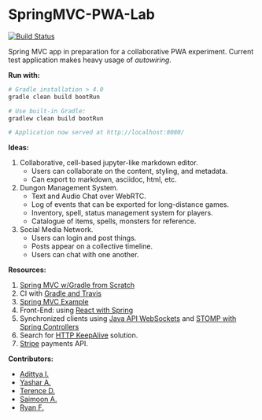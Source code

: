 # SpringMVC-PWA-Lab

[![Build Status](https://travis-ci.com/RyanFleck/SpringMVC-PWA-Lab.svg?branch=master)](https://travis-ci.com/RyanFleck/SpringMVC-PWA-Lab)

Spring MVC app in preparation for a collaborative PWA experiment. Current test application makes heavy usage of *autowiring*.

**Run with:**
```sh
# Gradle installation > 4.0
gradle clean build bootRun

# Use built-in Gradle:
gradlew clean build bootRun

# Application now served at http://localhost:8080/
```

**Ideas:**
1. Collaborative, cell-based jupyter-like markdown editor.
    - Users can collaborate on the content, styling, and metadata.
    - Can export to markdown, asciidoc, html, etc.
1. Dungon Management System.
    - Text and Audio Chat over WebRTC.
    - Log of events that can be exported for long-distance games.
    - Inventory, spell, status management system for players.
    - Catalogue of items, spells, monsters for reference.
1. Social Media Network.
    - Users can login and post things.
    - Posts appear on a collective timeline.
    - Users can chat with one another.

**Resources:**
1. [Spring MVC w/Gradle from Scratch](https://spring.io/guides/gs/serving-web-content/#scratch)
1. CI with [Gradle and Travis](https://docs.travis-ci.com/user/languages/java/#projects-using-gradle)
1. [Spring MVC Example](https://www.mkyong.com/spring-mvc/gradle-spring-mvc-web-project-example/)
1. Front-End: using [React with Spring](https://spring.io/guides/tutorials/react-and-spring-data-rest/)
1. Synchronized clients using [Java API WebSockets](https://benas.github.io/2016/02/21/using-the-java-api-for-webSocket-to-create-a-chat-server.html) and [STOMP with Spring Controllers](https://spring.io/guides/gs/messaging-stomp-websocket/)
1. Search for [HTTP KeepAlive](https://lob.com/blog/use-http-keep-alive) solution.
1. [Stripe](https://www.baeldung.com/java-stripe-api) payments API.

**Contributors:**
- [Adittya I.](https://github.com/aadit041)
- [Yashar A.](https://github.com/YasharAhmat)
- [Terence D.](https://github.com/TerryCruze)
- [Saimoon A.](https://github.com/sazad32)
- [Ryan F.](https://github.com/ryanfleck/)

